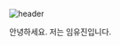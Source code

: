 ![header](https://capsule-render.vercel.app/api?type=waving&color=auto&height=150&section=header&text=안녕하세요.%20꾸준히%20발전하는%20개발자%20임유진입니다%20fontSize=30)

안녕하세요. 저는 임유진입니다.
